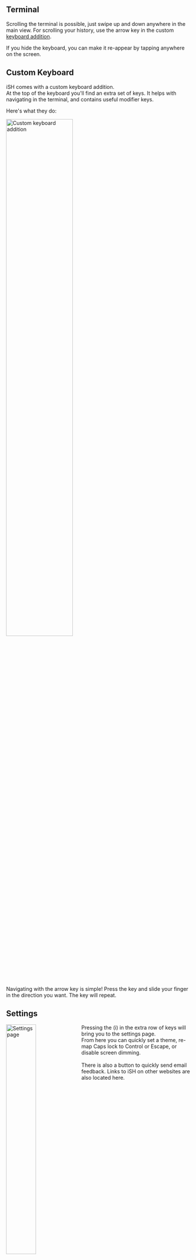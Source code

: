 ## Terminal
Scrolling the terminal is possible, just swipe up and down anywhere in the main view. For scrolling your history, use the arrow key in the custom [keyboard addition](https://github.com/tbodt/ish/wiki/User-Interface#custom-keyboard).

If you hide the keyboard, you can make it re-appear by tapping anywhere on the screen.

## Custom Keyboard
iSH comes with a custom keyboard addition.<br />
At the top of the keyboard you'll find an extra set of keys.
It helps with navigating in the terminal, and contains useful modifier keys.

Here's what they do:

<img src="https://ish.app/assets/iphone-keyboard-full.png" alt="Custom keyboard addition" width="60%" height="auto" />

Navigating with the arrow key is simple! Press the key and slide your finger in the direction you want. The key will repeat.

## Settings
<img src="https://ish.app/assets/settings-full.png" alt="Settings page" width="40%" height="auto" align="left" />
Pressing the (i) in the extra row of keys will bring you to the settings page.<br />
From here you can quickly set a theme, re-map Caps lock to Control or Escape, or disable screen dimming.
<br /><br />
There is also a button to quickly send email feedback. Links to iSH on other websites are also located here.